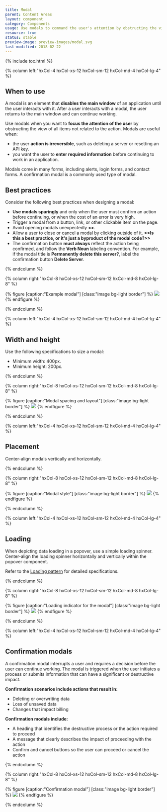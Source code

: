 ```yaml
---
title: Modal
parent: Content Areas
layout: component
category: Components
usage: Use modals to command the user's attention by obstructing the view of all items not related to the action. Confirmation modals are the most common form and are used when an action could have a destructive result, such as deleting a server or resetting an API key.
resource: true
status: stable
preview-image: preview-images/modal.svg
last-modified: 2018-02-22
---
```


{% include toc.html %}

<section class="static-section" markdown="1">

<div class="hxRow"  markdown="1">

{% column left:"hxCol-4 hxCol-xs-12 hxCol-sm-12 hxCol-md-4 hxCol-lg-4" %}

## When to use
A modal is an element that **disables the main window** of an application until the user interacts with it. After a user interacts with a modal, the user returns to the main window and can continue working.

Use modals when you want to **focus the attention of the user** by obstructing the view of all items not related to the action. Modals are useful when:

- the user **action is irreversible**, such as deleting a server or resetting an API key.
- you want the user to **enter required information** before continuing to work in an application.

Modals come in many forms, including alerts, login forms, and contact forms. A confirmation modal is a commonly used type of modal.

## Best practices

Consider the following best practices when designing a modal:

- **Use modals sparingly** and only when the user must confirm an action before continuing, or when the cost of an error is very high.
- Trigger a modal from a button, link, or other clickable item on the page.
- Avoid opening modals unexpectedly **<<Not sure what this means>>**.
- Allow a user to close or cancel a modal by clicking outside of it. **<<Is this a best practice, or it's just a byproduct of the modal code?>>**
- The confirmation button **must always** reflect the action being confirmed, and follow the **Verb Noun** labeling convention. For example, if the modal title is **Permanently delete this server?**, label the confirmation button **Delete Server**.

{% endcolumn %}

{% column right:"hxCol-8 hxCol-xs-12 hxCol-sm-12 hxCol-md-8 hxCol-lg-8" %}

{% figure [caption:"Example modal"] [class:"image bg-light border"] %}
![]({{site.url}}/assets/images/components/content-areas/modal/modal-hero-image.svg)
{% endfigure %}

{% endcolumn %}

</div>

</section>

<section class="static-section" markdown="1">

<div class="hxRow"  markdown="1">

{% column left:"hxCol-4 hxCol-xs-12 hxCol-sm-12 hxCol-md-4 hxCol-lg-4" %}

## Width and height

Use the following specifications to size a modal:

- Minimum width: 400px.
- Minimum height: 200px.

{% endcolumn %}

{% column right:"hxCol-8 hxCol-xs-12 hxCol-sm-12 hxCol-md-8 hxCol-lg-8" %}

{% figure [caption:"Modal spacing and layout"] [class:"image bg-light border"] %}
![]({{site.url}}/assets/images/components/content-areas/modal/modal-spacing.svg)
{% endfigure %}

{% endcolumn %}

</div>

</section>

<section class="static-section" markdown="1">

<div class="hxRow"  markdown="1">

{% column left:"hxCol-4 hxCol-xs-12 hxCol-sm-12 hxCol-md-4 hxCol-lg-4" %}

## Placement

Center-align modals vertically and horizontally.

{% endcolumn %}

{% column right:"hxCol-8 hxCol-xs-12 hxCol-sm-12 hxCol-md-8 hxCol-lg-8" %}

{% figure [caption:"Modal style"] [class:"image bg-light border"] %}
![]({{site.url}}/assets/images/components/content-areas/modal/modal-specifications.svg)
{% endfigure %}

{% endcolumn %}

</div>

</section>

<section class="static-section" markdown="1">

<div class="hxRow"  markdown="1">

{% column left:"hxCol-4 hxCol-xs-12 hxCol-sm-12 hxCol-md-4 hxCol-lg-4" %}

## Loading

When depicting data loading in a popover, use a simple loading spinner. Center-align the loading spinner horizontally and vertically within the popover component.

Refer to the [Loading pattern]({{site.url}}/components/loading-indicators.html) for detailed specifications.

{% endcolumn %}

{% column right:"hxCol-8 hxCol-xs-12 hxCol-sm-12 hxCol-md-8 hxCol-lg-8" %}

{% figure [caption:"Loading indicator for the modal"] [class:"image bg-light border"] %}
![]({{site.url}}/assets/images/components/content-areas/modal/modal-loading.svg)
{% endfigure %}

{% endcolumn %}

</div>

</section>

<section class="static-section" markdown="1">

<div class="hxRow"  markdown="1">

{% column left:"hxCol-4 hxCol-xs-12 hxCol-sm-12 hxCol-md-4 hxCol-lg-4" %}

## Confirmation modals

A confirmation modal interrupts a user and requires a decision before the user can continue working. The modal is triggered when the user initiates a process or submits information that can have a significant or destructive impact.

**Confirmation scenarios include actions that result in:**

- Deleting or overwriting data
- Loss of unsaved data
- Changes that impact billing

**Confirmation modals include:**

- A heading that identifies the destructive process or the action required to proceed
- A message that clearly describes the impact of proceeding with the action
- Confirm and cancel buttons so the user can proceed or cancel the action

{% endcolumn %}

{% column right:"hxCol-8 hxCol-xs-12 hxCol-sm-12 hxCol-md-8 hxCol-lg-8" %}

{% figure [caption:"Confirmation modal"] [class:"image bg-light border"] %}
![]({{site.url}}/assets/images/components/content-areas/modal/modal-use-case-confirmations.svg)
{% endfigure %}

{% endcolumn %}

</div>

</section>
